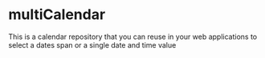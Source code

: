 # multiCalendar

This is a calendar repository that you can reuse in your web applications to select a dates span or a single date and time value
